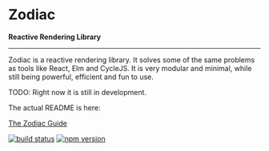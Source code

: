 
# Zodiac

**Reactive Rendering Library**

---

Zodiac is a reactive rendering library. It solves some of the same problems as tools like React, Elm and CycleJS. It is very modular and minimal, while still being powerful, efficient and fun to use.

TODO: Right now it is still in development.

The actual README is here:

[The Zodiac Guide](http://zodiac.jostein.be)

[![build status](https://img.shields.io/travis/jbe/zodiac/master.svg?style=flat-square)](https://travis-ci.org/jbe/zodiac)
[![npm version](https://img.shields.io/npm/v/zodiac.svg?style=flat-square)](https://www.npmjs.com/package/zodiac)

